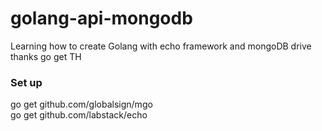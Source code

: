 # golang-api-mongodb
Learning how to create Golang with echo framework and mongoDB drive thanks go get TH

### Set up
go get github.com/globalsign/mgo   
go get github.com/labstack/echo
